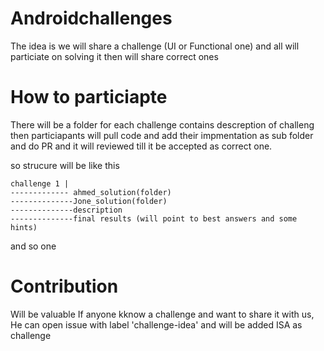 # Androidchallenges
The idea is we will share a challenge (UI or Functional one) and all will particiate on solving it then will share correct ones 

# How to particiapte 
There will be a folder for each challenge contains descreption of challeng then particiapants will pull code and add their impmentation as sub folder and do PR and it will reviewed till it be accepted as correct one. 

so strucure will be like this 
```
challenge 1 | 
------------- ahmed_solution(folder)
--------------Jone_solution(folder)
--------------description 
--------------final results (will point to best answers and some hints)
```
and so one 


# Contribution 
Will be valuable If anyone kknow a challenge and want to share it with us, He can open issue with label 'challenge-idea' and will be added ISA as challenge
